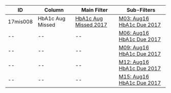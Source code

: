 ID | Column | Main Filter | Sub-Filters | 
-- | ------ | -------| -----------|
17mis008| HbA1c Aug Missed | [HbA1c Aug Missed 2017](https://github.com/Edward-Yao31/Salud-Y-Vida-Report/blob/2017-Salud-Y-Vida-Report/main-filters/missed/HbA1c%20Aug%20Missed%202017) | [M03: Aug16 HbA1c Due 2017](https://github.com/Edward-Yao31/Salud-Y-Vida-Report/blob/2017-Salud-Y-Vida-Report/sub-filters/missed/M03:%20Aug16%20HbA1c%20Due%202017)| 
-- |-- |-- |[M06: Aug16 HbA1c Due 2017](https://github.com/Edward-Yao31/Salud-Y-Vida-Report/blob/2017-Salud-Y-Vida-Report/sub-filters/missed/M06:%20Aug16%20HbA1c%20Due%202017)|
-- |-- |-- |[M09: Aug16 HbA1c Due 2017](https://github.com/Edward-Yao31/Salud-Y-Vida-Report/blob/2017-Salud-Y-Vida-Report/sub-filters/missed/M09:%20Aug16%20HbA1c%20Due%202017)| 
-- |-- |-- |[M12: Aug16 HbA1c Due 2017](https://github.com/Edward-Yao31/Salud-Y-Vida-Report/blob/2017-Salud-Y-Vida-Report/sub-filters/missed/M12:%20Aug16%20HbA1c%20Due%202017)|
-- |-- |-- |[M15: Aug16 HbA1c Due 2017](https://github.com/Edward-Yao31/Salud-Y-Vida-Report/blob/2017-Salud-Y-Vida-Report/sub-filters/missed/M15:%20Aug16%20HbA1c%20Due%202017)|
